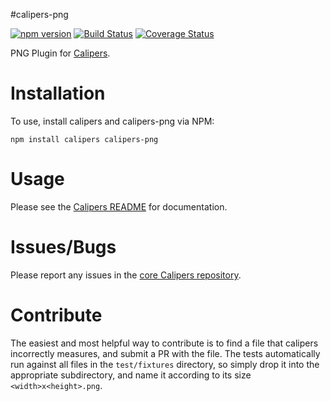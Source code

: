 #calipers-png

[![npm version](https://badge.fury.io/js/calipers-png.svg)](http://badge.fury.io/js/calipers-png) [![Build Status](https://travis-ci.org/calipersjs/calipers-png.svg)](https://travis-ci.org/calipersjs/calipers-png) [![Coverage Status](https://coveralls.io/repos/calipersjs/calipers-png/badge.svg)](https://coveralls.io/r/calipersjs/calipers-png)

PNG Plugin for [Calipers](https://github.com/calipersjs/calipers).

# Installation

To use, install calipers and calipers-png via NPM:

```
npm install calipers calipers-png
```

# Usage

Please see the [Calipers README](https://github.com/calipersjs/calipers) for documentation.

# Issues/Bugs

Please report any issues in the [core Calipers repository](https://github.com/calipersjs/calipers/issues).

# Contribute

The easiest and most helpful way to contribute is to find a file that calipers incorrectly measures, and submit a PR with the file. The tests automatically run against all files in the `test/fixtures` directory, so simply drop it into the appropriate subdirectory, and name it according to its size `<width>x<height>.png`.
